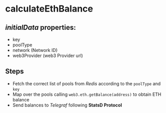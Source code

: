 # calculateEthBalance

## _initialData_ properties:

- key
- poolType
- network (Network ID)
- web3Provider (web3 Provider url)

## Steps

- Fetch the correct list of pools from _Redis_ according to the `poolType` and `key`
- Map over the pools calling `web3.eth.getBalance(address)` to obtain ETH balance
- Send balances to _Telegraf_ following **StatsD Protocol**

